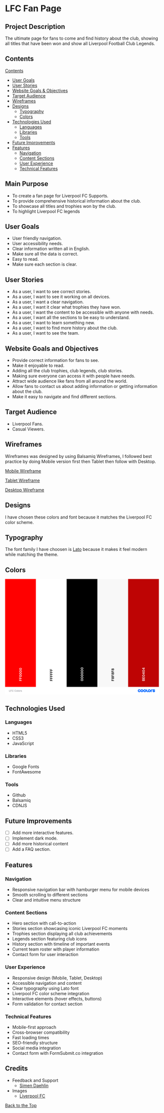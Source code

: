 # LFC Fan Page

## Project Description

The ultimate page for fans to come and find history about the club, showing all titles that have been won and show all Liverpool Football Club Legends.

## Contents

[Contents](#contents)

- [User Goals](#user-goals)
- [User Stories](#user-stories)
- [Website Goals & Objectives](#website-goals-and-objectives)
- [Target Audience](#target-audience)
- [Wireframes](#wireframes)
- [Designs](#designs)
  - [Typography](#typography)
  - [Colors](#colors)
- [Technologies Used](#Technologies-used)
  - [Languages](#languages)
  - [Libraries](#libraries)
  - [Tools](#tools)
- [Future Improvements](#future-improvements)
- [Features](#features)
  - [Navigation](#navigation)
  - [Content Sections](#content-sections)
  - [User Experience](#user-experience)
  - [Technical Features](#technical-features)

## Main Purpose

- To create a fan page for Liverpool FC Supports.
- To provide comprehensive historical information about the club.
- To showcase all titles and trophies won by the club.
- To highlight Liverpool FC legends

## User Goals

- User friendly navigation.
- User accessibility needs.
- Clear information written all in English.
- Make sure all the data is correct.
- Easy to read.
- Make sure each section is clear.

## User Stories

- As a user, I want to see correct stories.
- As a user, I want to see it working on all devices.
- As a user, I want a clear navigation.
- As a user, I want it clear what trophies they have won.
- As a user, I want the content to be accessible with anyone with needs.
- As a user, I want all the sections to be easy to understand.
- As a user, I want to learn something new.
- As a user, I want to find more history about the club.
- As a user, I want to see the team.

## Website Goals and Objectives

- Provide correct information for fans to see.
- Make it enjoyable to read.
- Adding all the club trophies, club legends, club stories.
- Making sure everyone can access it with people have needs.
- Attract wide audience like fans from all around the world.
- Allow fans to contact us about adding information or getting information about the club.
- Make it easy to navigate and find different sections.

## Target Audience

- Liverpool Fans.
- Casual Viewers.

## Wireframes

Wireframes was designed by using Balsamiq Wireframes, I followed best practice by doing Mobile version first then Tablet then follow with Desktop.

[Mobile Wireframe](docs/wireframes/Mobile.png "Mobile Wireframe")

[Tablet Wireframe](docs/wireframes/Tablet.png "Tablet Wireframe")

[Desktop Wireframe](docs/wireframes/Desktop.png "Desktop Wireframe")

## Designs

I have chosen these colors and font because it matches the Liverpool FC color scheme.

## Typography

The font family I have choosen is [Lato](https://fonts.google.com/specimen/Lato, "Lato") because it makes it feel modern while matching the theme.

## Colors

![Coolors Scheme](docs/colors/LFC%20Colors.png)

## Technologies Used

### Languages

- HTML5
- CSS3
- JavaScript

### Libraries

- Google Fonts
- FontAwesome

### Tools

- Github
- Balsamiq
- CDNJS

## Future Improvements

- [ ] Add more interactive features.
- [ ] Implement dark mode.
- [ ] Add more historical content
- [ ] Add a FAQ section.

## Features

### Navigation

- Responsive navigation bar with hamburger menu for mobile devices
- Smooth scrolling to different sections
- Clear and intuitive menu structure

### Content Sections

- Hero section with call-to-action
- Stories section showcasing iconic Liverpool FC moments
- Trophies section displaying all club achievements
- Legends section featuring club icons
- History section with timeline of important events
- Current team roster with player information
- Contact form for user interaction

### User Experience

- Responsive design (Mobile, Tablet, Desktop)
- Accessible navigation and content
- Clear typography using Lato font
- Liverpool FC color scheme integration
- Interactive elements (hover effects, buttons)
- Form validation for contact section

### Technical Features

- Mobile-first approach
- Cross-browser compatibility
- Fast loading times
- SEO-friendly structure
- Social media integration
- Contact form with FormSubmit.co integration

## Credits

- Feedback and Support
  - [Simen Daehlin](https://github.com/Eventyret)
- Images
  - [Liverpool FC](https://liverpoolfc.com/)

[Back to the Top](#contents)
